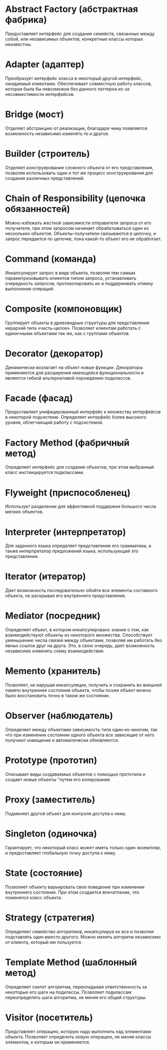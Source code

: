 # Abstract Factory (абстрактная фабрика) 

Предоставляет интерфейс для создания семейств, связанных между собой, или независимых объектов, конкретные классы которых неизвестны.
<br>

# Adapter (адаптер) 

Преобразует интерфейс класса в некоторый другой интерфейс, ожидаемый клиентами. Обеспечивает совместную работу классов, которая была бы невозможна без данного паттерна из-за несовместимости интерфейсов.
<br>

# Bridge (мост) 

Отделяет абстракцию от реализации, благодаря чему появляется возможность независимо изменять то и другое.
<br>

# Builder (строитель) 

Отделяет конструирование сложного объекта от его представления, позволяя использовать один и тот же процесс конструирования для создания различных представлений.
<br>

# Chain of Responsibility (цепочка обязанностей)

Можно избежать жесткой зависимости отправителя запроса от его получателя, при этом запросом начинает обрабатываться один из нескольких объектов. Объекты-получатели связываются в цепочку, и запрос передается по цепочке, пока какой-то объект его не обработает.
<br>

# Command (команда)

Инкапсулирует запрос в виде объекта, позволяя тем самым параметризовывать клиентов типом запроса, устанавливать очередность запросов, протоколировать их и поддерживать отмену выполнения операций.
<br>

# Composite (компоновщик)

Группирует объекты в древовидные структуры для представления иерархий типа «часть-целое». Позволяет клиентам работать с единичными объектами так же, как с группами объектов.
<br>

# Decorator (декоратор)

Динамически возлагает на объект новые функции. Декораторы применяются для расширения имеющейся функциональности и являются гибкой альтернативой порождению подклассов.
<br>

# Facade (фасад) 

Предоставляет унифицированный интерфейс к множеству интерфейсов в некоторой подсистеме. Определяет интерфейс более высокого уровня, облегчающий работу с подсистемой.
<br>

# Factory Method (фабричный метод) 

Определяет интерфейс для создания объектов, при этом выбранный класс инстанцируется подклассами.
<br>

# Flyweight (приспособленец) 

Использует разделение для эффективной поддержки большого числа мелких объектов.
<br>

# Interpreter (интерпретатор) 

Для заданного языка определяет представление его грамматики, а также интерпретатор предложений языка, использующий это представление.
<br>

# Iterator (итератор) 

Дает возможность последовательно обойти все элементы составного объекта, не раскрывая его внутреннего представления.
<br>

# Mediator (посредник)

Определяет объект, в котором инкапсулировано знание о том, как взаимодействуют объекты из некоторого множества. Способствует уменьшению числа связей между объектами, позволяя им работать без явных ссылок друг на друга. Это, в свою очередь, дает возможность независимо изменять схему взаимодействия.
<br>

# Memento (хранитель) 

Позволяет, не нарушая инкапсуляции, получить и сохранить во внешней памяти внутреннее состояние объекта, чтобы позже объект можно было восстановить точно в таком же состоянии.
<br>

# Observer (наблюдатель) 

Определяет между объектами зависимость типа один-ко-многим, так что при изменении состоянии одного объекта все зависящие от него получают извещение и автоматически обновляются.
<br>

# Prototype (прототип) 

Описывает виды создаваемых объектов с помощью прототипа и создает новые объекты "путем его копирования.
<br>

# Proxy (заместитель)

Подменяет другой объект для контроля доступа к нему.
<br>

# Singleton (одиночка) 

Гарантирует, что некоторый класс может иметь только один экземпляр, и предоставляет глобальную точку доступа к нему.
<br>

# State (состояние) 

Позволяет объекту варьировать свое поведение при изменении внутреннего состояния. При этом создается впечатление, что поменялся класс объекта.
<br>

# Strategy (стратегия) 

Определяет семейство алгоритмов, инкапсулируя их все и позволяя подставлять один вместо другого. Можно менять алгоритм независимо от клиента, который им пользуется.
<br>

# Template Method (шаблонный метод) 

Определяет скелет алгоритма, перекладывая ответственность за некоторые его шаги на подклассы. Позволяет подклассам переопределять шаги алгоритма, не меняя его общей структуры.
<br>

# Visitor (посетитель) 

Представляет операцию, которую надо выполнить над элементами объекта. Позволяет определить новую операцию, не меняя классы элементов, к которым он применяется.
<br>
